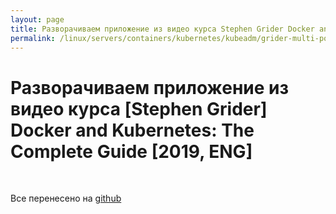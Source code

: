 ```yaml
---
layout: page
title: Разворачиваем приложение из видео курса Stephen Grider Docker and Kubernetes The Complete Guide
permalink: /linux/servers/containers/kubernetes/kubeadm/grider-multi-pod-app/
---
```


# Разворачиваем приложение из видео курса [Stephen Grider] Docker and Kubernetes: The Complete Guide [2019, ENG]

<br/>

Все перенесено на <a href="https://github.com/marley-nodejs/Docker-and-Kubernetes-The-Complete-Guide-Deploy-on-Local-Kubernetes-Cluster-Only">github</a>
